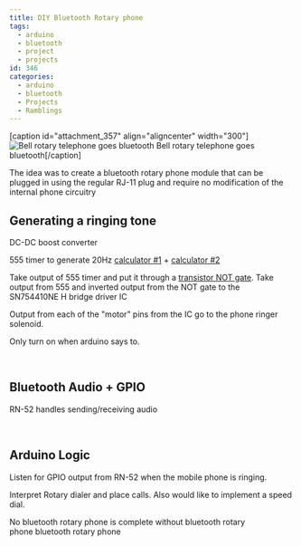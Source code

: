 ```yaml
---
title: DIY Bluetooth Rotary phone
tags:
  - arduino
  - bluetooth
  - project
  - projects
id: 346
categories:
  - arduino
  - bluetooth
  - Projects
  - Ramblings
---
```


[caption id="attachment_357" align="aligncenter" width="300"]![Bell rotary telephone goes bluetooth](http://blog.ryanralph.net/wp-content/uploads/2015/06/edited-IMG_20150324_091636-300x225.jpg) Bell rotary telephone goes bluetooth[/caption]

The idea was to create a bluetooth rotary phone module that can be plugged in using the regular RJ-11 plug and require no modification of the internal phone circuitry

## Generating a ringing tone

DC-DC boost converter

555 timer to generate 20Hz [calculator #1](http://www.ohmslawcalculator.com/555-astable-calculator) + [calculator #2](http://houseofjeff.com/555-timer-oscillator-frequency-calculator/)

Take output of 555 timer and put it through a [transistor NOT gate](http://www.dummies.com/how-to/content/electronics-projects-how-to-create-a-transistor-no.html). Take output from 555 and inverted output from the NOT gate to the SN754410NE H bridge driver IC

Output from each of the "motor" pins from the IC go to the phone ringer solenoid.

Only turn on when arduino says to.

&nbsp;

## Bluetooth Audio + GPIO

RN-52 handles sending/receiving audio

&nbsp;

## Arduino Logic

Listen for GPIO output from RN-52 when the mobile phone is ringing.

Interpret Rotary dialer and place calls. Also would like to implement a speed dial.

No bluetooth rotary phone is complete without bluetooth rotary phone bluetooth rotary phone